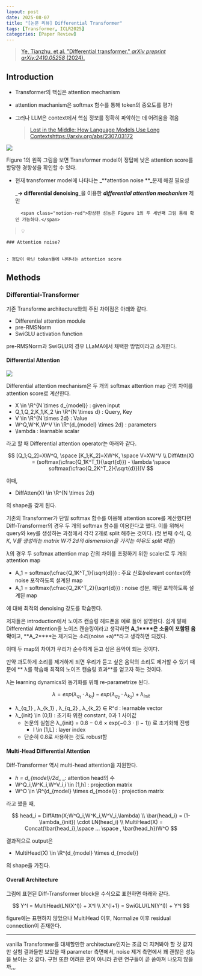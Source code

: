 ```yaml
---
layout: post
date: 2025-08-07
title: "[논문 리뷰] Differential Transformer"
tags: [Transformer, ICLR2025]
categories: [Paper Review]
---
```


> [Ye, Tianzhu, et al. "Differential transformer." ](https://arxiv.org/abs/2410.05258)[_arXiv preprint arXiv:2410.05258_](https://arxiv.org/abs/2410.05258)[ (2024).](https://arxiv.org/abs/2410.05258)



## Introduction

- Transformer의 핵심은 attention mechanism
- attention machanism은 softmax 함수를 통해 token의 중요도를 평가
- 그러나 LLM은 context에서 핵심 정보를 정확히 파악하는 데 어려움을 겪음

	> [Lost in the Middle: How Language Models Use Long Contextshttps://arxiv.org/abs/2307.03172](https://arxiv.org/abs/2307.03172)


![](https://prod-files-secure.s3.us-west-2.amazonaws.com/542b861c-36a8-4051-84e5-8804b6728dba/9083ea56-691a-4752-ae26-47f403431ac8/image.png?X-Amz-Algorithm=AWS4-HMAC-SHA256&X-Amz-Content-Sha256=UNSIGNED-PAYLOAD&X-Amz-Credential=ASIAZI2LB4666PWRGBN5%2F20251001%2Fus-west-2%2Fs3%2Faws4_request&X-Amz-Date=20251001T070109Z&X-Amz-Expires=3600&X-Amz-Security-Token=IQoJb3JpZ2luX2VjEHcaCXVzLXdlc3QtMiJHMEUCIHxtqxUmG%2Bi1AYNcTbchTcEK%2FAqMSqocz8Tukj4qEN1ZAiEAvD4k7qkH8eiBYD7ssVajx6b3lBU0ocpcf9eYJLGPJBQqiAQI%2F%2F%2F%2F%2F%2F%2F%2F%2F%2F%2F%2FARAAGgw2Mzc0MjMxODM4MDUiDON12x4iEwPaSJSjcSrcAx5srnVZgM%2BaVXMUs70hA9c87jPbSVpa%2BBBa9FVygHKV%2Fk7j15qh1paEOyN64UvpEMLUFeMSYnqizqjyVyoDlWgh5YQ22nGcq5PZM8NXL%2BD%2Bn4CKiQMpnC3mhy6sqA9FkxFwSHH7Ip%2BH0YPLCR5j%2BGDoMsuJ4f%2BCigzo7VCGNzdaxhQehLadhz50bT4N8xc2Rpc9aT2InpgbuIhsP7vaR4NtzzKCJ4TE2K2EM4FNJhtj7KfzHSqNWqmalTc2RZkTWSy8HI2wOun%2BTc1Z5aLAvDYO94ry8HBKmRcTwL17cV2V%2FOZ%2BB%2FeSS9b%2B1B3icSAfo6g6T0RKBgVrKJzW%2B4CwZ4h9td9u76mGG3EeBc3RHth4JcgnJsCyDY4v%2BBykftEbYGjb0LeSSypNaip5tUQeGKMFsVNeEZN19Z7H2GUNud4UZxLHz2c7vC7OyXDvauQ9xqRaMFB1O%2Bt%2BSMrce%2BeQhsEUbm441Aw%2BvZTMObZ4Zji1Eb9QZVUgFISjqvogzNZFcEXyOXHCTeUY2X2EQY7EeD9mbbkupcZhE5HXgo%2Bf5ABcvXvnasOUEVL0eHz7t8nsOlNkTzUTopkFS5Q55tiULP5eYnD%2FDeZc2TrvgWEzzN%2FT3FK59LOPmtChLGyAMI6R88YGOqUBj7iINSgwI3o%2FX5FnTNUxue5NPRW0YklTRviBHlpIHkTYgKkVAxdo%2BmcbtasTSDdVY2Y8VGLhRrJ%2FOnplQ9%2BDnZ8AWttULFE06NPGpbN86JRbu1Z%2BQSzvMs7hm%2Ft3Bf0jqmrskQvlg4k45rQ4Ru1xyFsOER%2B58NHQWozQrDi6vgulUtgbpX4HZXkGCXo0mH8U2gjjya4qNudu1NH7IYsmLOQndLbk&X-Amz-Signature=cd1581fd6bbf604ec9c05ee7a8f57ed4e73c9e2056f36f75884dc8b355a56ec7&X-Amz-SignedHeaders=host&x-amz-checksum-mode=ENABLED&x-id=GetObject)


Figure 1의 왼쪽 그림을 보면 Transformer model이 정답에 낮은 attention score를 할당한 경향성을 확인할 수 있다.

- 현재 transformer model에 나타나는 _**attention noise **_문제 해결 필요성

	_**→ differential denoising**_을 이용한 _**differential attention mechanism**_ 제안


		<span class="notion-red">향상된 성능은 Figure 1의 두 세번째 그림 통해 확인 가능하다.</span>


> 💡 


	### Attention noise?


	: 정답이 아닌 token들에 나타나는 attention score



## Methods



### Differential-Transformer


기존 Transforme architecture와의 주된 차이점은 아래와 같다.

- Differential attention module
- pre-RMSNorm
- SwiGLU activation function

pre-RMSNorm과 SwiGLU의 경우 LLaMA에서 채택한 방법이라고 소개한다.



#### Differential Attention


![](https://prod-files-secure.s3.us-west-2.amazonaws.com/542b861c-36a8-4051-84e5-8804b6728dba/116d70b2-1963-4810-9167-f4c7d8a06e8f/image.png?X-Amz-Algorithm=AWS4-HMAC-SHA256&X-Amz-Content-Sha256=UNSIGNED-PAYLOAD&X-Amz-Credential=ASIAZI2LB4666PWRGBN5%2F20251001%2Fus-west-2%2Fs3%2Faws4_request&X-Amz-Date=20251001T070109Z&X-Amz-Expires=3600&X-Amz-Security-Token=IQoJb3JpZ2luX2VjEHcaCXVzLXdlc3QtMiJHMEUCIHxtqxUmG%2Bi1AYNcTbchTcEK%2FAqMSqocz8Tukj4qEN1ZAiEAvD4k7qkH8eiBYD7ssVajx6b3lBU0ocpcf9eYJLGPJBQqiAQI%2F%2F%2F%2F%2F%2F%2F%2F%2F%2F%2F%2FARAAGgw2Mzc0MjMxODM4MDUiDON12x4iEwPaSJSjcSrcAx5srnVZgM%2BaVXMUs70hA9c87jPbSVpa%2BBBa9FVygHKV%2Fk7j15qh1paEOyN64UvpEMLUFeMSYnqizqjyVyoDlWgh5YQ22nGcq5PZM8NXL%2BD%2Bn4CKiQMpnC3mhy6sqA9FkxFwSHH7Ip%2BH0YPLCR5j%2BGDoMsuJ4f%2BCigzo7VCGNzdaxhQehLadhz50bT4N8xc2Rpc9aT2InpgbuIhsP7vaR4NtzzKCJ4TE2K2EM4FNJhtj7KfzHSqNWqmalTc2RZkTWSy8HI2wOun%2BTc1Z5aLAvDYO94ry8HBKmRcTwL17cV2V%2FOZ%2BB%2FeSS9b%2B1B3icSAfo6g6T0RKBgVrKJzW%2B4CwZ4h9td9u76mGG3EeBc3RHth4JcgnJsCyDY4v%2BBykftEbYGjb0LeSSypNaip5tUQeGKMFsVNeEZN19Z7H2GUNud4UZxLHz2c7vC7OyXDvauQ9xqRaMFB1O%2Bt%2BSMrce%2BeQhsEUbm441Aw%2BvZTMObZ4Zji1Eb9QZVUgFISjqvogzNZFcEXyOXHCTeUY2X2EQY7EeD9mbbkupcZhE5HXgo%2Bf5ABcvXvnasOUEVL0eHz7t8nsOlNkTzUTopkFS5Q55tiULP5eYnD%2FDeZc2TrvgWEzzN%2FT3FK59LOPmtChLGyAMI6R88YGOqUBj7iINSgwI3o%2FX5FnTNUxue5NPRW0YklTRviBHlpIHkTYgKkVAxdo%2BmcbtasTSDdVY2Y8VGLhRrJ%2FOnplQ9%2BDnZ8AWttULFE06NPGpbN86JRbu1Z%2BQSzvMs7hm%2Ft3Bf0jqmrskQvlg4k45rQ4Ru1xyFsOER%2B58NHQWozQrDi6vgulUtgbpX4HZXkGCXo0mH8U2gjjya4qNudu1NH7IYsmLOQndLbk&X-Amz-Signature=ec07122951be252a3845d5d75188aefd363f13b0c89ad0ae49c49e9e13cd2d15&X-Amz-SignedHeaders=host&x-amz-checksum-mode=ENABLED&x-id=GetObject)


Differential attention mechanism은 두 개의 softmax attention map 간의 차이를 attention score로 계산한다.

- X \in \R^{N \times d\_{model}} : given input
- Q\_1,Q\_2,K\_1,K\_2 \in \R^{N \times d} : Query, Key
- V \in \R^{N \times 2d} : Value
- W^Q,W^K,W^V \in \R^{d\_{model} \times 2d} : parameters
- \lambda : learnable scalar

라고 할 때 Differential attention operator는 아래와 같다.


$$
[Q_1;Q_2]=XW^Q, \space [K_1;K_2]=XW^K, \space V=XW^V \\
DiffAttn(X) = (softmax(\cfrac{Q_1K^T_1}{\sqrt{d}}) - \lambda \space softmax(\cfrac{Q_2K^T_2}{\sqrt{d}}))V
$$


이때,

- DiffAtten(X) \in \R^{N \times 2d}

의 shape을 갖게 된다.


기존의 Transformer가 단일 softmax 함수를 이용해 attention score를 계산했다면 Diff-Transformer의 경우 두 개의 softmax 함수를 이용한다고 했다. 이를 위해서 query와 key를 생성하는 과정에서 각각 2개로 split 해주는 것이다. <span class="notion-red">(첫 번째 수식, </span><span class="notion-red">_Q, K, V를 생성하는 matrix W가 2d의 dismension을 가지는 이유도 split 때문_</span><span class="notion-red">)</span>


 λ의 경우 두 softmax attention map 간의 차이를 조정하기 위한 scaler로 두 개의 attention map

- A\_1 = softmax(\cfrac{Q\_1K^T\_1}{\sqrt{d}}) : 주요 신호(relevant context)와 noise 포착하도록 설계된 map
- A\_1 = softmax(\cfrac{Q\_2K^T\_2}{\sqrt{d}}) : noise 성분, 패턴 포착하도록 설계된 map 

에 대해 최적의 denoising 강도를 학습한다.


저자들은 introduction에서 노이즈 캔슬링 헤드폰을 예로 들어 설명한다. 쉽게 말해 Differential Attention을 노이즈 캔슬링이라고 생각하면 **A\_1****은 소음이 포함된 음악**이고, **A\_2****는 제거되는 소리(noise +a)**라고 생각하면 되겠다. 


이때 두 map의 차이가 우리가 순수하게 듣고 싶은 음악이 되는 것이다. 


만약 과도하게 소리를 제거하게 되면 우리가 듣고 싶은 음악의 소리도 제거할 수 있기 때문에 ** λ를 학습해 최적의 노이즈 캔슬링 효과**를 얻고자 하는 것이다.


λ는 learning dynamics와 동기화를 위해 re-parametrize 된다.


$$
\lambda = exp(\lambda_{q_1} \cdot \lambda_{k_1}) - exp(\lambda_{q_2} \cdot \lambda_{k_2}) + \lambda_{init}
$$

- λ\_{q\_1} , λ\_{k\_1} , λ\_{q\_2} , λ\_{k\_2} ∈ R^d : learnable vector
- λ\_{init} \in (0,1) : 초기화 위한 constant, 0과 1 사이값
	- 논문의 실험은 λ\_{init} = 0.8 − 0.6 × exp(−0.3 · (l − 1)) 로 초기화해 진행
		- l \in [1,L] : layer index
	- 단순히 0.8로 사용하는 것도 robust함


#### **Multi-Head Differential Attention**


Diff-Transformer 역시 multi-head attention을 지원한다.

- _h = d\_{model}/2d__ _: attention head의 수
- W^Q\_i,W^K\_i,W^V\_i,i \in [1,h] : projection matrix
- W^O \in \R^{d\_{model} \times d\_{model}} : projection matrix

라고 했을 때,


$$
head_i = DiffAttn(X;W^Q_i,W^K_i,W^V_i,\lambda) \\
\bar{head_i} = (1-\lambda_{init}) \cdot LN(head_i) \\
MultiHead(X) = Concat(\bar{head_i},\space ... \space , \bar{head_h})W^O
$$


결과적으로 output은

- MultiHead(X) \in \R^{d\_{model} \times d\_{model}}

의 shape을 가진다.



#### Overall Architecture


그림에 표현된 Diff-Transformer block을 수식으로 표현하면 아래와 같다.


$$
Y^l = MultiHead(LN(X^l)) + X^l \\
X^{l+1} = SwiGLU(LN(Y^l)) + Y^l
$$


figure에는 표현하지 않았으나 MultiHead 이후, Normalize 이후 residual connection이 존재한다.


---


vanilla Transformer를 대체할만한 architecture인지는 조금 더 지켜봐야 할 것 같지만 실험 결과들만 보았을 때 parameter 측면에서, noise 제거 측면에서 꽤 괜찮은 성능을 보이는 것 같다. 구현 또한 어려운 편이 아니라 관련 연구들이 곧 쏟아져 나오지 않을까,,,

